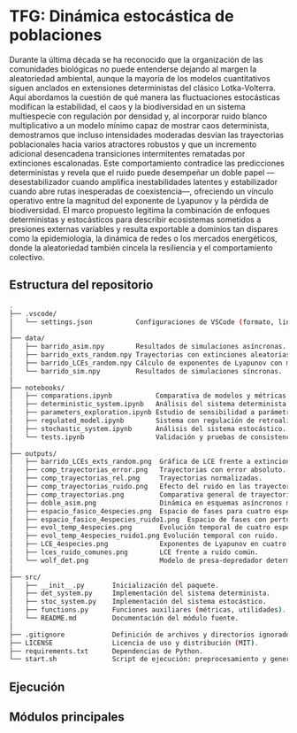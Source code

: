 # TFG: **Dinámica estocástica de poblaciones**

Durante la última década se ha reconocido que la organización de las comunidades biológicas no puede entenderse dejando al margen la aleatoriedad ambiental, aunque la mayoría de los modelos cuantitativos siguen anclados en extensiones deterministas del clásico Lotka-Volterra. Aquí abordamos la cuestión de qué manera las fluctuaciones estocásticas modifican la estabilidad, el caos y la biodiversidad en un sistema multiespecie con regulación por densidad y, al incorporar ruido blanco multiplicativo a un modelo mínimo capaz de mostrar caos determinista, demostramos que incluso intensidades moderadas desvían las trayectorias poblacionales hacia varios atractores robustos y que un incremento adicional desencadena transiciones intermitentes rematadas por extinciones escalonadas. Este comportamiento contradice las predicciones deterministas y revela que el ruido puede desempeñar un doble papel —desestabilizador cuando amplifica inestabilidades latentes y estabilizador cuando abre rutas inesperadas de coexistencia—, ofreciendo un vínculo operativo entre la magnitud del exponente de Lyapunov y la pérdida de biodiversidad. El marco propuesto legitima la combinación de enfoques deterministas y estocásticos para describir ecosistemas sometidos a presiones externas variables y resulta exportable a dominios tan dispares como la epidemiología, la dinámica de redes o los mercados energéticos, donde la aleatoriedad también cincela la resiliencia y el comportamiento colectivo.

## Estructura del repositorio

```bash
.
├── .vscode/
│   └── settings.json           Configuraciones de VSCode (formato, linting, etc.).
│
├── data/
│   ├── barrido_asim.npy        Resultados de simulaciones asíncronas.
│   ├── barrido_exts_random.npy Trayectorias con extinciones aleatorias.
│   ├── barrido_LCEs_random.npy Cálculo de exponentes de Lyapunov con métodos aleatorios.
│   └── barrido_sim.npy         Resultados de simulaciones síncronas.
│
├── notebooks/
│   ├── comparations.ipynb           Comparativa de modelos y métricas de error.
│   ├── deterministic_system.ipynb   Análisis del sistema determinista.
│   ├── parameters_exploration.ipynb Estudio de sensibilidad a parámetros.
│   ├── regulated_model.ipynb        Sistema con regulación de retroalimentación.
│   ├── stochastic_system.ipynb      Análisis del sistema estocástico.
│   └── tests.ipynb                  Validación y pruebas de consistencia.
│
├── outputs/
│   ├── barrido_LCEs_exts_random.png  Gráfica de LCE frente a extinciones.
│   ├── comp_trayectorias_error.png   Trayectorias con error absoluto.
│   ├── comp_trayectorias_rel.png     Trayectorias normalizadas.
│   ├── comp_trayectorias_ruido.png   Efecto del ruido en las trayectorias.
│   ├── comp_trayectorias.png         Comparativa general de trayectorias.
│   ├── doble_asim.png                Dinámica en esquemas asíncronos múltiples.
│   ├── espacio_fasico_4especies.png  Espacio de fases para cuatro especies.
│   ├── espacio_fasico_4especies_ruido1.png  Espacio de fases con perturbación.
│   ├── evol_temp_4especies.png       Evolución temporal de cuatro especies.
│   ├── evol_temp_4especies_ruido1.png Evolución temporal con ruido.
│   ├── LCE_4especies.png             Exponentes de Lyapunov en cuatro especies.
│   ├── lces_ruido_comunes.png        LCE frente a ruido común.
│   └── wolf_det.png                  Modelo de presa-depredador determinista.
│
├── src/
│   ├── __init__.py       Inicialización del paquete.
│   ├── det_system.py     Implementación del sistema determinista.
│   ├── stoc_system.py    Implementación del sistema estocástico.
│   ├── functions.py      Funciones auxiliares (métricas, utilidades).
│   └── README.md         Documentación del módulo fuente.
│
├── .gitignore            Definición de archivos y directorios ignorados.
├── LICENSE               Licencia de uso y distribución (MIT).
├── requirements.txt      Dependencias de Python.
└── start.sh              Script de ejecución: preprocesamiento y generación de resultados.

```


## Ejecución

## Módulos principales
